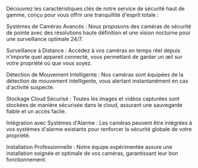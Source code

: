 ---
---
Découvrez les caractéristiques clés de notre service de sécurité haut de gamme, conçu pour vous offrir une tranquillité d'esprit totale :

Systèmes de Caméras Avancés : Nous proposons des caméras de sécurité de pointe avec des résolutions haute définition et une vision nocturne pour une surveillance optimale 24/7.

Surveillance à Distance : Accédez à vos caméras en temps réel depuis n'importe quel appareil connecté, vous permettant de garder un œil sur votre propriété où que vous soyez.

Détection de Mouvement Intelligente : Nos caméras sont équipées de la détection de mouvement intelligente, vous alertant instantanément en cas d'activité suspecte.

Stockage Cloud Sécurisé : Toutes les images et vidéos capturées sont stockées de manière sécurisée dans le cloud, assurant une sauvegarde fiable et un accès facile.

Intégration avec Systèmes d'Alarme : Les caméras peuvent être intégrées à vos systèmes d'alarme existants pour renforcer la sécurité globale de votre propriété.

Installation Professionnelle : Notre équipe expérimentée assure une installation soignée et optimale de vos caméras, garantissant leur bon fonctionnement.
